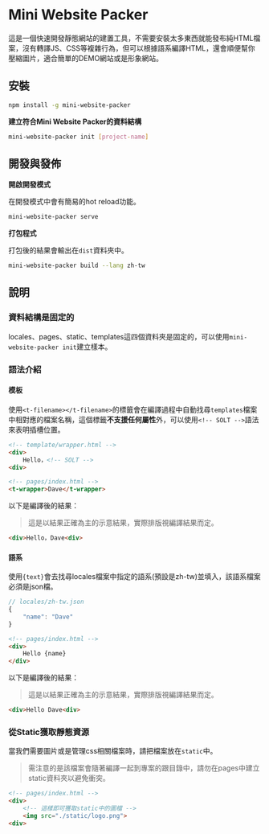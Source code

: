 # Mini Website Packer

這是一個快速開發靜態網站的建置工具，不需要安裝太多東西就能發布純HTML檔案，沒有轉譯JS、CSS等複雜行為，但可以根據語系編譯HTML，還會順便幫你壓縮圖片，適合簡單的DEMO網站或是形象網站。

## 安裝

```bash
npm install -g mini-website-packer
```

**建立符合Mini Website Packer的資料結構**

```bash
mini-website-packer init [project-name]
```

## 開發與發佈

**開啟開發模式**

在開發模式中會有簡易的hot reload功能。

```bash
mini-website-packer serve
```

**打包程式**

打包後的結果會輸出在`dist`資料夾中。

```bash
mini-website-packer build --lang zh-tw
```

## 說明

### 資料結構是固定的

locales、pages、static、templates這四個資料夾是固定的，可以使用`mini-website-packer init`建立樣本。

### 語法介紹

#### 模板

使用`<t-filename></t-filename>`的標籤會在編譯過程中自動找尋`templates`檔案中相對應的檔案名稱，這個標籤**不支援任何屬性**外，可以使用`<!-- SOLT -->`語法來表明插槽位置。

```html
<!-- template/wrapper.html -->
<div>
    Hello，<!-- SOLT -->
<div>
```

```html
<!-- pages/index.html -->
<t-wrapper>Dave</t-wrapper>
```

以下是編譯後的結果：

> 這是以結果正確為主的示意結果，實際排版視編譯結果而定。

```html
<div>Hello，Dave<div>
```

#### 語系

使用`{text}`會去找尋locales檔案中指定的語系(預設是zh-tw)並填入，該語系檔案必須是json檔。

```js
// locales/zh-tw.json
{
    "name": "Dave"
}
```

```html
<!-- pages/index.html -->
<div>
    Hello {name}
</div>
```

以下是編譯後的結果：

> 這是以結果正確為主的示意結果，實際排版視編譯結果而定。

```html
<div>Hello Dave<div>
```

### 從Static獲取靜態資源

當我們需要圖片或是管理css相關檔案時，請把檔案放在`static`中。

> 需注意的是該檔案會隨著編譯一起到專案的跟目錄中，請勿在pages中建立static資料夾以避免衝突。

```html
<!-- pages/index.html -->
<div>
    <!-- 這樣即可獲取static中的圖檔 -->
    <img src="./static/logo.png">
<div>
```
